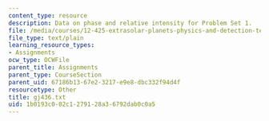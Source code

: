 ```yaml
---
content_type: resource
description: Data on phase and relative intensity for Problem Set 1.
file: /media/courses/12-425-extrasolar-planets-physics-and-detection-techniques-fall-2007/1b0193c002c1279128a36792dab0c0a5_gj436.txt
file_type: text/plain
learning_resource_types:
- Assignments
ocw_type: OCWFile
parent_title: Assignments
parent_type: CourseSection
parent_uid: 67186b13-67e2-3217-e9e8-dbc332f94d4f
resourcetype: Other
title: gj436.txt
uid: 1b0193c0-02c1-2791-28a3-6792dab0c0a5
---
```

